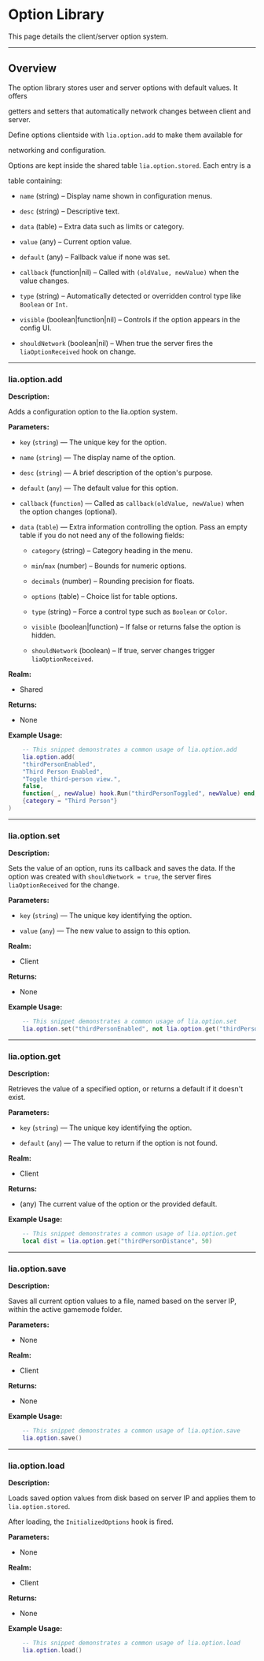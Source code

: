 # Option Library

This page details the client/server option system.

---

## Overview

The option library stores user and server options with default values. It offers

getters and setters that automatically network changes between client and server.

Define options clientside with `lia.option.add` to make them available for

networking and configuration.

Options are kept inside the shared table `lia.option.stored`. Each entry is a

table containing:

* `name` (string) – Display name shown in configuration menus.

* `desc` (string) – Descriptive text.

* `data` (table) – Extra data such as limits or category.

* `value` (any) – Current option value.

* `default` (any) – Fallback value if none was set.

* `callback` (function|nil) – Called with `(oldValue, newValue)` when the value changes.

* `type` (string) – Automatically detected or overridden control type like `Boolean` or `Int`.

* `visible` (boolean|function|nil) – Controls if the option appears in the config UI.

* `shouldNetwork` (boolean|nil) – When true the server fires the `liaOptionReceived` hook on change.

---

### lia.option.add

**Description:**

Adds a configuration option to the lia.option system.

**Parameters:**

* `key` (`string`) — The unique key for the option.


* `name` (`string`) — The display name of the option.


* `desc` (`string`) — A brief description of the option's purpose.


* `default` (`any`) — The default value for this option.

* `callback` (`function`) — Called as `callback(oldValue, newValue)` when the option changes (optional).

* `data` (`table`) — Extra information controlling the option. Pass an empty table if you do not need any of the following fields:

  * `category` (string) – Category heading in the menu.

  * `min`/`max` (number) – Bounds for numeric options.

  * `decimals` (number) – Rounding precision for floats.

  * `options` (table) – Choice list for table options.

  * `type` (string) – Force a control type such as `Boolean` or `Color`.

  * `visible` (boolean|function) – If false or returns false the option is hidden.

  * `shouldNetwork` (boolean) – If true, server changes trigger `liaOptionReceived`.

**Realm:**

* Shared


**Returns:**

* None


**Example Usage:**

```lua
    -- This snippet demonstrates a common usage of lia.option.add
    lia.option.add(
    "thirdPersonEnabled",
    "Third Person Enabled",
    "Toggle third-person view.",
    false,
    function(_, newValue) hook.Run("thirdPersonToggled", newValue) end,
    {category = "Third Person"}
)
```

---

### lia.option.set

**Description:**

Sets the value of an option, runs its callback and saves the data. If the option was created with `shouldNetwork = true`, the server fires `liaOptionReceived` for the change.

**Parameters:**

* `key` (`string`) — The unique key identifying the option.


* `value` (`any`) — The new value to assign to this option.


**Realm:**

* Client


**Returns:**

* None


**Example Usage:**

```lua
    -- This snippet demonstrates a common usage of lia.option.set
    lia.option.set("thirdPersonEnabled", not lia.option.get("thirdPersonEnabled"))
```

---

### lia.option.get

**Description:**

Retrieves the value of a specified option, or returns a default if it doesn't exist.

**Parameters:**

* `key` (`string`) — The unique key identifying the option.


* `default` (`any`) — The value to return if the option is not found.


**Realm:**

* Client


**Returns:**

* (any) The current value of the option or the provided default.


**Example Usage:**

```lua
    -- This snippet demonstrates a common usage of lia.option.get
    local dist = lia.option.get("thirdPersonDistance", 50)
```

---

### lia.option.save

**Description:**

Saves all current option values to a file, named based on the server IP, within the active gamemode folder.

**Parameters:**

* None


**Realm:**

* Client


**Returns:**

* None


**Example Usage:**

```lua
    -- This snippet demonstrates a common usage of lia.option.save
    lia.option.save()
```

---

### lia.option.load

**Description:**

Loads saved option values from disk based on server IP and applies them to `lia.option.stored`.

After loading, the `InitializedOptions` hook is fired.

**Parameters:**

* None


**Realm:**

* Client


**Returns:**

* None


**Example Usage:**

```lua
    -- This snippet demonstrates a common usage of lia.option.load
    lia.option.load()
```
